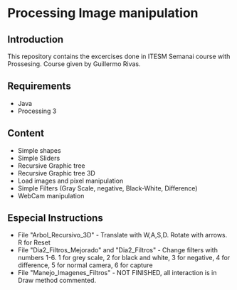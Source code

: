 # Processing Image manipulation

## Introduction
This repository contains the excercises done in ITESM Semanai course with Prossesing. Course given by Guillermo Rivas.

## Requirements
- Java
- Processing 3

## Content
- Simple shapes
- Simple Sliders
- Recursive Graphic tree
- Recursive Graphic tree 3D
- Load images and pixel manipulation
- Simple Filters (Gray Scale, negative, Black-White, Difference)
- WebCam manipulation

## Especial Instructions
 - File "Arbol_Recursivo_3D" - 
 Translate with W,A,S,D. Rotate with arrows. R for Reset
 - File "Dia2_Filtros_Mejorado" and "Dia2_Filtros" - 
 Change filters with numbers 1-6. 1 for grey scale, 2 for black and white, 3 for negative, 4 for difference, 5 for normal camera, 6 for capture
 - File "Manejo_Imagenes_Filtros" - 
 NOT FINISHED, all interaction is in Draw method commented.
